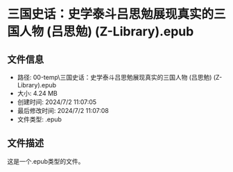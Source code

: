 ﻿# 三国史话：史学泰斗吕思勉展现真实的三国人物 (吕思勉) (Z-Library).epub

## 文件信息
- 路径: 00-temp\三国史话：史学泰斗吕思勉展现真实的三国人物 (吕思勉) (Z-Library).epub
- 大小: 4.24 MB
- 创建时间: 2024/7/2 11:07:05
- 最后修改时间: 2024/7/2 11:07:08
- 文件类型: .epub

## 文件描述
这是一个.epub类型的文件。

